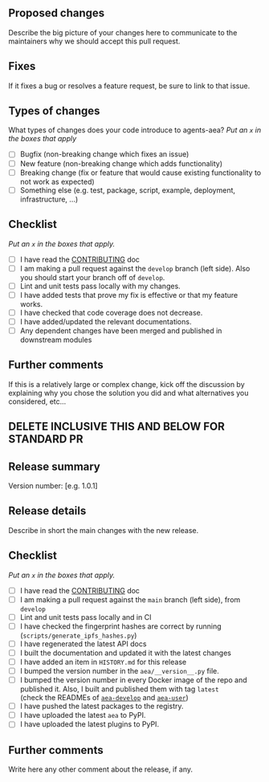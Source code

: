 ## Proposed changes

Describe the big picture of your changes here to communicate to the maintainers why we should accept this pull request.

## Fixes

If it fixes a bug or resolves a feature request, be sure to link to that issue.

## Types of changes

What types of changes does your code introduce to agents-aea?
_Put an `x` in the boxes that apply_

- [ ] Bugfix (non-breaking change which fixes an issue)
- [ ] New feature (non-breaking change which adds functionality)
- [ ] Breaking change (fix or feature that would cause existing functionality to not work as expected)
- [ ] Something else (e.g. test, package, script, example, deployment, infrastructure, ...)

## Checklist

_Put an `x` in the boxes that apply._

- [ ] I have read the [CONTRIBUTING](https://github.com/fetchai/agents-aea/blob/main/CONTRIBUTING.md) doc
- [ ] I am making a pull request against the `develop` branch (left side). Also you should start your branch off of `develop`.
- [ ] Lint and unit tests pass locally with my changes.
- [ ] I have added tests that prove my fix is effective or that my feature works.
- [ ] I have checked that code coverage does not decrease.
- [ ] I have added/updated the relevant documentations.
- [ ] Any dependent changes have been merged and published in downstream modules

## Further comments

If this is a relatively large or complex change, kick off the discussion by explaining why you chose the solution you did and what alternatives you considered, etc...


DELETE INCLUSIVE THIS AND BELOW FOR STANDARD PR
------

## Release summary

Version number: [e.g. 1.0.1]

## Release details

Describe in short the main changes with the new release.

## Checklist

_Put an `x` in the boxes that apply._

- [ ] I have read the [CONTRIBUTING](https://github.com/fetchai/agents-aea/blob/master/CONTRIBUTING.md) doc
- [ ] I am making a pull request against the `main` branch (left side), from `develop`
- [ ] Lint and unit tests pass locally and in CI
- [ ] I have checked the fingerprint hashes are correct by running (`scripts/generate_ipfs_hashes.py`)
- [ ] I have regenerated the latest API docs
- [ ] I built the documentation and updated it with the latest changes
- [ ] I have added an item in `HISTORY.md` for this release
- [ ] I bumped the version number in the `aea/__version__.py` file.
- [ ] I bumped the version number in every Docker image of the repo and published it. Also, I built and published them with tag `latest`  
      (check the READMEs of [`aea-develop`](https://github.com/fetchai/agents-aea/blob/master/develop-image/README.md#publish) 
      and [`aea-user`](https://github.com/fetchai/agents-aea/blob/master/develop-image/user-image/README.md#publish))
- [ ] I have pushed the latest packages to the registry.
- [ ] I have uploaded the latest `aea` to PyPI.
- [ ] I have uploaded the latest plugins to PyPI.

## Further comments

Write here any other comment about the release, if any.
